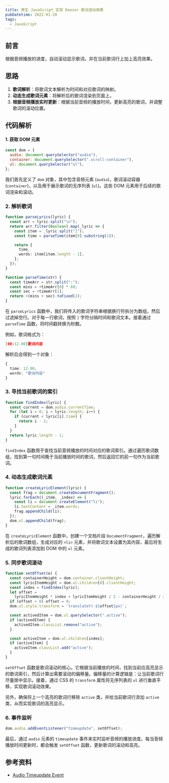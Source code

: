 ```yaml
---
title: 原生 JavaScript 实现 Deezer 歌词滚动效果
pubDatetime: 2022-01-20
tags:
  - JavaScript
---
```


## 前言

根据音频播放的进度，自动滚动显示歌词，并在当前歌词行上加上高亮效果。

## 思路

1. **歌词解析**：将歌词文本解析为时间和对应歌词的映射。
2. **动态生成歌词元素**：将解析后的歌词渲染到页面上。
3. **根据音频播放实时更新**：根据当前音频的播放时间，更新高亮的歌词，并调整歌词的滚动位置。

## 代码解析

#### 1. 获取 DOM 元素

```javascript
const dom = {
  audio: document.querySelector("audio"),
  container: document.querySelector(".scroll-container"),
  ul: document.querySelector("ul"),
};
```

我们首先定义了 `dom` 对象，其中包含音频元素 (`audio`)，歌词滚动容器 (`container`)，以及用于展示歌词的无序列表 (`ul`)。这些 DOM 元素用于后续的歌词渲染和滚动。

### 2. 解析歌词

```ts
function parseLyrics(lyric) {
  const arr = lyric.split("\n");
  return arr.filter(Boolean).map(_lyric => {
    const item = _lyric.split("]");
    const time = parseTime(item[0].substring(1));

    return {
      time,
      words: item[item.length - 1],
    };
  });
}

function parseTime(str) {
  const timeArr = str.split(":");
  const mins = +timeArr[0] * 60;
  const sec = +timeArr[1];
  return +(mins + sec).toFixed(2);
}
```

在 `parseLyrics` 函数中，我们将传入的歌词字符串根据换行符拆分为数组，然后过滤掉空行。对于每一行歌词，按照 `]` 字符分隔时间和歌词文本。接着通过 `parseTime` 函数，将时间戳转换为秒数。

例如，歌词格式为：

```json
[00:12.00]歌词内容
```

解析后会得到一个对象：

```ts
{
  time: 12.00,
  words: "歌词内容"
}
```

### 3. 寻找当前歌词的索引

```ts
function findIndex(lyric) {
  const current = dom.audio.currentTime;
  for (let i = 0; i < lyric.length; i++) {
    if (current < lyric[i].time) {
      return i - 1;
    }
  }
  return lyric.length - 1;
}
```

`findIndex` 函数用于查找当前音频播放的时间对应的歌词索引。通过遍历歌词数组，找到第一句时间晚于当前播放时间的歌词，然后返回它的前一句作为当前歌词。

### 4. 动态生成歌词元素

```ts
function createLyricElement(lyric) {
  const frag = document.createDocumentFragment();
  lyric.forEach((_item, _index) => {
    const li = document.createElement("li");
    li.textContent = _item.words;
    frag.appendChild(li);
  });
  dom.ul.appendChild(frag);
}
```

在 `createLyricElement` 函数中，创建一个文档片段 `DocumentFragment`，遍历解析后的歌词数组，生成对应的 `<li>` 元素，并将歌词文本设置为其内容，最后将生成的歌词列表添加到 DOM 中的 `ul` 元素。

### 5. 同步歌词滚动

```ts
function setOffset(e) {
  const containerHeight = dom.container.clientHeight;
  const lyricItemHeight = dom.ul.children[0].clientHeight;
  const index = findIndex(lyric);
  let offset =
    lyricItemHeight * index + lyricItemHeight / 2 - containerHeight / 2;
  if (offset < 0) offset = 0;
  dom.ul.style.transform = `translateY(-${offset}px)`;

  const activedItem = dom.ul.querySelector(".active");
  if (activedItem) {
    activedItem.classList.remove("active");
  }

  const activeItem = dom.ul.children[index];
  if (activeItem) {
    activeItem.classList.add("active");
  }
}
```

`setOffset` 函数是歌词滚动的核心。它根据当前播放的时间，找到当前应高亮显示的歌词索引，然后计算出需要滚动的偏移量。偏移量的计算逻辑是：让当前歌词行尽量居中显示。接着，通过 CSS 的 `transform` 属性将无序列表的 `ul` 进行垂直平移，实现歌词滚动效果。

另外，确保将上一个高亮的歌词行移除 `active` 类，并给当前歌词行添加 `active` 类，从而实现歌词的高亮显示。

### 6. 事件监听

```ts
dom.audio.addEventListener("timeupdate", setOffset);
```

最后，通过 `audio` 元素的 `timeupdate` 事件来实时监听音频的播放进度。每当音频播放时间更新时，都会触发 `setOffset` 函数，更新歌词的滚动和高亮。

## 参考资料

- [Audio Timeupdate Event](https://developer.mozilla.org/en-US/docs/Web/API/HTMLMediaElement/timeupdate_event)
